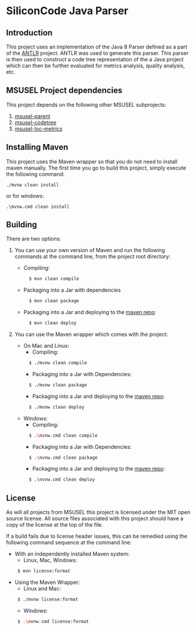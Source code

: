 # SiliconCode Java Parser

## Introduction
This project uses an implementation of the Java 8 Parser defined as a part of the [ANTLR](http://www.antlr.org) project. ANTLR was used to generate this parser. This parser is then used to construct a code tree representation of the a Java project which can then be further evaluated for metrics analysis, quality analysis, etc.

## MSUSEL Project dependencies
This project depends on the following other MSUSEL subprojects:
1. [msusel-parent](https://github.com/MSUSEL/msusel-parent/)
2. [msusel-codetree](https://github.com/MSUSEL/msusel-codetree/)
3. [msusel-loc-metrics](https://github.com/MSUSEL/msusel-loc-metrics/)

## Installing Maven

This project uses the Maven wrapper so that you do not need to install maven manually.
The first time you go to build this project, simply execute the following command:

```
./mvnw clean install
```
or for windows:
```
.\mvnw.cmd clean install
```

## Building
There are two options:

1. You can use your own version of Maven and run the following commands at the command line, from the project root directory:
   * Compiling:
      ```bash
        $ mvn clean compile
      ```
   * Packaging into a Jar with dependencies
      ```bash
        $ mvn clean package
      ```
   * Packaging into a Jar and deploying to the [maven repo](https://github.com/MSUSEL/msusel-maven-repo):
      ```bash
        $ mvn clean deploy
      ```

2. You can use the Maven wrapper which comes with the project:
   * On Mac and Linux:
      - Compiling:
      ```bash
        $ ./mvnw clean compile
      ```
      - Packaging into a Jar with Dependencies:
      ```bash
        $ ./mvnw clean package
      ```
      - Packaging into a Jar and deploying to the [maven repo](https://github.com/MSUSEL/msusel-maven-repo):
      ```bash
        $ ./mvnw clean deploy
      ```
   * Windows:
      - Compiling:
      ```bash
        $ .\mvnw.cmd clean compile
      ```
      - Packaging into a Jar with Dependencies:
      ```bash
        $ .\mvnw.cmd clean package
      ```
      - Packaging into a Jar and deploying to the [maven repo](https://github.com/MSUSEL/msusel-maven-repo):
      ```bash
        $ .\mvnw.cmd clean deploy
      ```

## License
As will all projects from MSUSEL this project is licensed under the MIT open source license. All source files associated with this project should have a copy of the license at the top of the file.

If a build fails due to license header issues, this can be remedied using the following command sequence at the command line:

- With an independently installed Maven system:
    * Linux, Mac, Windows:
    ```bash
     $ mvn license:format
    ```
- Using the Maven Wrapper:
    * Linux and Mac:
    ```bash
     $ ./mvnw license:format
    ```
    * Windows:
    ```bash
     $ .\mvnw.cmd license:format
    ```
